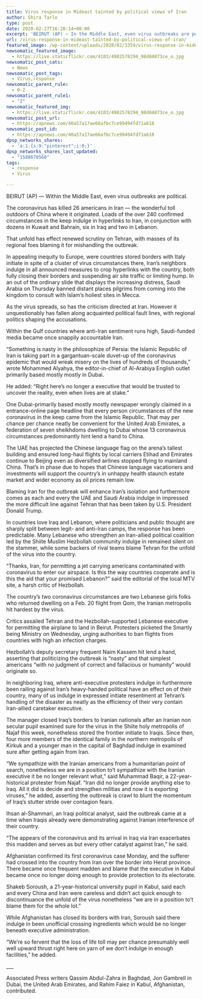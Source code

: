 ```yaml
---
title: Virus response in Mideast tainted by political views of Iran
author: Shira Tarlo
type: post
date: 2020-02-27T16:20:14+00:00
excerpt: 'BEIRUT (AP) — In the Middle East, even virus outbreaks are political. The coronavirus has killed 26 people in Iran -- the highest toll outside of China where it originated. Many of the over 240 confirmed cases in the region have links to Iran, including dozens in Kuwait and Bahrain, six in Iraq and two&hellip;'
url: /virus-response-in-mideast-tainted-by-political-views-of-iran/
featured_image: /wp-content/uploads/2020/02/3359/virus-response-in-mideast-tainted-by-political-views-of-iran.jpg
newsomatic_featured_image:
  - https://live.staticflickr.com/4103/4982578294_98d84873ce_o.jpg
newsomatic_post_cats:
  - News
newsomatic_post_tags:
  - Virus,response
newsomatic_parent_rule:
  - 0-2
newsomatic_parent_rule1:
  - "2"
newsomatic_featured_img:
  - https://live.staticflickr.com/4103/4982578294_98d84873ce_o.jpg
newsomatic_post_url:
  - https://apnews.com/40a57a17ae66afbc7ce99494fd71a618
newsomatic_post_id:
  - https://apnews.com/40a57a17ae66afbc7ce99494fd71a618
dpsp_networks_shares:
  - 'a:1:{s:9:"pinterest";i:0;}'
dpsp_networks_shares_last_updated:
  - "1588670560"
tags:
  - response
  - Virus

---
```

<div class="Article" data-key="article">
  <p class="Component-root-0-2-76 Component-p-0-2-68">
    BEIRUT (AP) — Within the Middle East, even virus outbreaks are political.
  </p>
  
  <p class="Component-root-0-2-76 Component-p-0-2-68">
    The coronavirus has killed 26 americans in Iran &#8212; the wonderful toll outdoors of China where it originated. Loads of the over 240 confirmed circumstances in the keep indulge in hyperlinks to Iran, in conjunction with dozens in Kuwait and Bahrain, six in Iraq and two in Lebanon.
  </p>
  
  <p class="Component-root-0-2-76 Component-p-0-2-68">
    That unfold has effect renewed scrutiny on Tehran, with masses of its regional foes blaming it for mishandling the outbreak.
  </p>
  
  <p class="Component-root-0-2-76 Component-p-0-2-68">
    In appealing inequity to Europe, were countries stored borders with Italy initiate in spite of a cluster of virus circumstances there, Iran’s neighbors indulge in all announced measures to crop hyperlinks with the country, both fully closing their borders and suspending air site traffic or limiting hump. In an out of the ordinary slide that displays the increasing distress, Saudi Arabia on Thursday banned distant places pilgrims from coming into the kingdom to consult with Islam’s holiest sites in Mecca<!-- -->.
  </p>
  
  <div data-key="ad-placeholder" id="div-gpt-ad-1470255291270-0" class="DFPSlot Component-dfp-0-2-72 Component-ad-0-2-39">
  </div>
  
  <p class="Component-root-0-2-76 Component-p-0-2-68">
    As the virus spreads, so has the criticism directed at Iran. However it unquestionably has fallen along acquainted political fault lines, with regional politics shaping the accusations.
  </p>
  
  <p class="Component-root-0-2-76 Component-p-0-2-68">
    Within the Gulf countries where anti-Iran sentiment runs high, Saudi-funded media became once snappily accountable Iran.
  </p>
  
  <p class="Component-root-0-2-76 Component-p-0-2-68">
    “Something is nasty in the philosophize of Persia: the Islamic Republic of Iran is taking part in a gargantuan-scale duvet-up of the coronavirus epidemic that would wreak misery on the lives of hundreds of thousands,” wrote Mohammed Alyahya, the editor-in-chief of Al-Arabiya English outlet primarily based mostly mostly in Dubai.
  </p>
  
  <p class="Component-root-0-2-76 Component-p-0-2-68">
    He added: “Right here&#8217;s no longer a executive that would be trusted to uncover the reality, even when lives are at stake.”
  </p>
  
  <p class="Component-root-0-2-76 Component-p-0-2-68">
    One Dubai-primarily based mostly mostly newspaper wrongly claimed in a entrance-online page headline that every person circumstances of the new coronavirus in the keep came from the Islamic Republic. That may per chance per chance neatly be convenient for the United Arab Emirates, a federation of seven sheikhdoms dwelling to Dubai whose 13 coronavirus circumstances predominantly hint lend a hand to China.
  </p>
  
  <p class="Component-root-0-2-76 Component-p-0-2-68">
    The UAE has projected the Chinese language flag on the arena’s tallest building and ensured long-haul flights by local carriers Etihad and Emirates continue to Beijing even as diversified airlines stopped flying to mainland China. That’s in phase due to hopes that Chinese language vacationers and investments will support the country’s in unhappy health staunch estate market and wider economy as oil prices remain low.
  </p>
  
  <p class="Component-root-0-2-76 Component-p-0-2-68">
    Blaming Iran for the outbreak will enhance Iran’s isolation<!-- --> and furthermore comes as each and every the UAE and Saudi Arabia indulge in impressed the more difficult line against Tehran that has been taken by U.S. President Donald Trump.
  </p>
  
  <div data-key="ad-placeholder" id="div-gpt-ad-1470255291270-1" class="DFPSlot Component-dfp-0-2-72 Component-ad-0-2-39">
  </div>
  
  <p class="Component-root-0-2-76 Component-p-0-2-68">
    In countries love Iraq and Lebanon, where politicians and public thought are sharply split between legit- and anti-Iran camps, the response has been predictable. Many Lebanese who strengthen an Iran-allied political coalition led by the Shiite Muslim Hezbollah community indulge in remained silent on the stammer, while some backers of rival teams blame Tehran for the unfold of the virus into the country.
  </p>
  
  <p class="Component-root-0-2-76 Component-p-0-2-68">
    “Thanks, Iran, for permitting a jet carrying americans contaminated with coronavirus to enter our airspace. Is this the way countries cooperate and is this the aid that your promised Lebanon?” said the editorial of the local MTV site, a harsh critic of Hezbollah.
  </p>
  
  <p class="Component-root-0-2-76 Component-p-0-2-68">
    The country’s two coronavirus circumstances are two Lebanese girls folks who returned dwelling on a Feb. 20 flight from Qom, the Iranian metropolis hit hardest by the virus.
  </p>
  
  <p class="Component-root-0-2-76 Component-p-0-2-68">
    Critics assailed Tehran and the Hezbollah-supported Lebanese executive for permitting the airplane to land in Beirut. Protesters picketed the Smartly being Ministry on Wednesday, urging authorities to ban flights from countries with high an infection charges.
  </p>
  
  <p class="Component-root-0-2-76 Component-p-0-2-68">
    Hezbollah’s deputy secretary frequent Naim Kassem hit lend a hand, asserting that politicizing the outbreak is “nasty” and that simplest americans “with no judgment of correct and fallacious or humanity” would originate so.
  </p>
  
  <p class="Component-root-0-2-76 Component-p-0-2-68">
    In neighboring Iraq, where anti-executive protesters indulge in furthermore been railing against Iran’s heavy-handed political have an effect on of their country<!-- -->, many of us indulge in expressed initiate resentment at Tehran’s handling of the disaster as neatly as the efficiency of their very contain Iran-allied caretaker executive.
  </p>
  
  <p class="Component-root-0-2-76 Component-p-0-2-68">
    The manager closed Iraq’s borders to Iranian nationals after an Iranian non secular pupil examined sure for the virus in the Shiite holy metropolis of Najaf this week, nonetheless stored the frontier initiate to Iraqis. Since then, four more members of the identical family in the northern metropolis of Kirkuk and a younger man in the capital of Baghdad indulge in examined sure after getting again from Iran.
  </p>
  
  <p class="Component-root-0-2-76 Component-p-0-2-68">
    “We sympathize with the Iranian americans from a humanitarian point of search, nonetheless we are in a position to&#8217;t sympathize with the Iranian executive it be no longer relevant what,” said Muhammad Baqir, a 22-year-historical protester from Najaf. “Iran did no longer provide anything else to Iraq. All it did is decide and strengthen militias and now it is exporting viruses,” he added, asserting the outbreak is crawl to blunt the momentum of Iraq’s stutter stride over contagion fears.
  </p>
  
  <p class="Component-root-0-2-76 Component-p-0-2-68">
    Ihsan al-Shammari, an Iraqi political analyst, said the outbreak came at a time when Iraqis already were demonstrating against Iranian interference of their country.
  </p>
  
  <p class="Component-root-0-2-76 Component-p-0-2-68">
    “The appears of the coronavirus and its arrival in Iraq via Iran exacerbates this madden and serves as but every other catalyst against Iran,” he said.
  </p>
  
  <p class="Component-root-0-2-76 Component-p-0-2-68">
    Afghanistan confirmed its first coronavirus case Monday, and the sufferer had crossed into the country from Iran over the border into Herat province. There became once frequent madden and blame that the executive in Kabul became once no longer doing enough to provide protection to its electorate.
  </p>
  
  <p class="Component-root-0-2-76 Component-p-0-2-68">
    Shakeb Soroush, a 21-year-historical university pupil in Kabul, said each and every China and Iran were careless and didn’t act quick enough to discontinuance the unfold of the virus nonetheless “we are in a position to’t blame them for the whole lot.”
  </p>
  
  <p class="Component-root-0-2-76 Component-p-0-2-68">
    While Afghanistan has closed its borders with Iran, Soroush said there indulge in been unofficial crossing ingredients which would be no longer beneath executive administration.
  </p>
  
  <p class="Component-root-0-2-76 Component-p-0-2-68">
    “We&#8217;re so fervent that the loss of life toll may per chance presumably well well upward thrust right here on yarn of we don’t indulge in enough facilities,” he added.
  </p>
  
  <p class="Component-root-0-2-76 Component-p-0-2-68">
    ___
  </p>
  
  <p class="Component-root-0-2-76 Component-p-0-2-68">
    Associated Press writers Qassim Abdul-Zahra in Baghdad, Jon Gambrell in Dubai, the United Arab Emirates, and Rahim Faiez in Kabul, Afghanistan, contributed.
  </p>
</div>